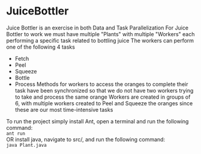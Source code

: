 # JuiceBottler

Juice Bottler is an exercise in both Data and Task Parallelization
For Juice Bottler to work we must have multiple "Plants" with multiple "Workers" each performing a specific task related to bottling juice
The workers can perform one of the following 4 tasks
- Fetch
- Peel
- Squeeze
- Bottle
- Process
Methods for workers to access the oranges to complete their task have been synchronized so that we do not have two workers trying to take and process the same orange
Workers are created in groups of 6, with multiple workers created to Peel and Squeeze the oranges since these are our most time-intensive tasks  

To run the project simply install Ant, open a terminal and run the following command:  
    `ant run`  
OR install java, navigate to src/, and run the following command:  
    `java Plant.java`  

